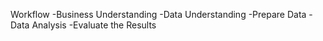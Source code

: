  Workflow
-Business Understanding
-Data Understanding
-Prepare Data
-Data Analysis
-Evaluate the Results
